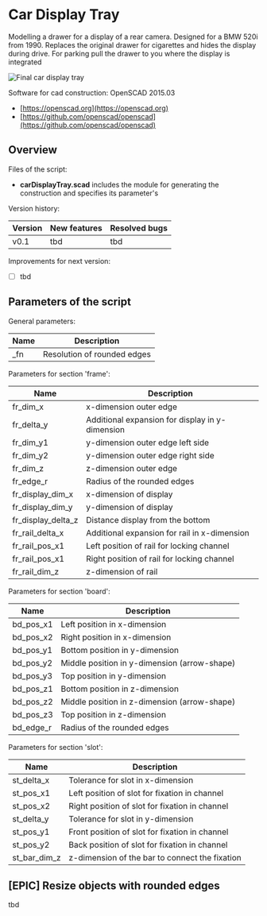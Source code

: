 # Car Display Tray #

Modelling a drawer for a display of a rear camera. Designed for a BMW 520i from 1990. Replaces the original drawer for cigarettes and hides the display during drive. For parking pull the drawer to you where the display is integrated

![Final car display tray](pictures/tbd.png)

Software for cad construction: OpenSCAD 2015.03
- [https://openscad.org](https://openscad.org)
- [https://github.com/openscad/openscad](https://github.com/openscad/openscad)

## Overview ##

Files of the script:

- __carDisplayTray.scad__ includes the module for generating the construction and specifies its parameter's

Version history:

| Version | New features | Resolved bugs |
| ------- | ------------ | ------------- |
| v0.1    | tbd          | tbd           |

Improvements for next version:

- [ ] tbd

## Parameters of the script ##

General parameters:

| Name               | Description                                     |
| ------------------ | ----------------------------------------------- |
| _fn                | Resolution of rounded edges                     |

Parameters for section 'frame':

| Name               | Description                                     |
| ------------------ | ----------------------------------------------- |
| fr_dim_x           | x-dimension outer edge                          |
| fr_delta_y         | Additional expansion for display in y-dimension |
| fr_dim_y1          | y-dimension outer edge left side                |
| fr_dim_y2          | y-dimension outer edge  right side              |
| fr_dim_z           | z-dimension outer edge                          |
| fr_edge_r          | Radius of the rounded edges                     |
| fr_display_dim_x   | x-dimension of display                          |
| fr_display_dim_y   | y-dimension of display                          |
| fr_display_delta_z | Distance display from the bottom                |
| fr_rail_delta_x    | Additional expansion for rail in x-dimension    |
| fr_rail_pos_x1     | Left position of rail for locking channel       |
| fr_rail_pos_x1     | Right position of rail for locking channel      |
| fr_rail_dim_z      | z-dimension of rail                             |

Parameters for section 'board':

| Name               | Description                                     |
| ------------------ | ----------------------------------------------- |
| bd_pos_x1          | Left position in x-dimension                    |
| bd_pos_x2          | Right position in x-dimension                   |
| bd_pos_y1          | Bottom position in y-dimension                  |
| bd_pos_y2          | Middle position in y-dimension (arrow-shape)    |
| bd_pos_y3          | Top position in y-dimension                     |
| bd_pos_z1          | Bottom position in z-dimension                  |
| bd_pos_z2          | Middle position in z-dimension (arrow-shape)    |
| bd_pos_z3          | Top position in z-dimension                     |
| bd_edge_r          | Radius of the rounded edges                     |

Parameters for section 'slot':

| Name               | Description                                     |
| ------------------ | ----------------------------------------------- |
| st_delta_x         | Tolerance for slot in x-dimension               |
| st_pos_x1          | Left position of slot for fixation in channel   |
| st_pos_x2          | Right position of slot for fixation in channel  |
| st_delta_y         | Tolerance for slot in y-dimension               |
| st_pos_y1          | Front position of slot for fixation in channel  |
| st_pos_y2          | Back position of slot for fixation in channel   |
| st_bar_dim_z       | z-dimension of the bar to connect the fixation  |

## [EPIC] Resize objects with rounded edges ##

tbd
